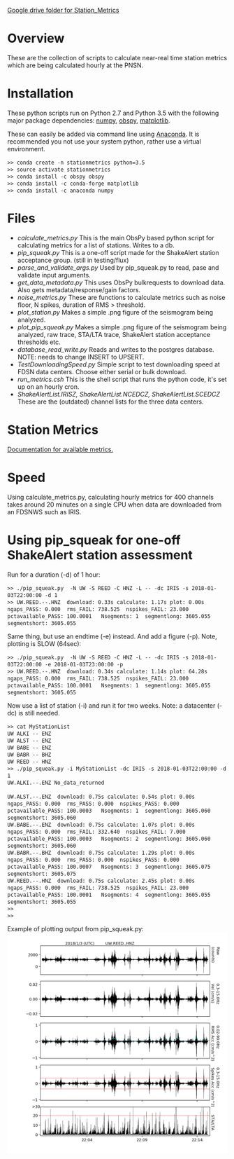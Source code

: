 
<a href="https://drive.google.com/drive/u/1/folders/0B8N_TOtFCLuyOVNUUmVuTzJTNHc">Google drive folder for Station_Metrics</a>

# Overview

These are the collection of scripts to calculate near-real time station metrics which are being calculated hourly at the PNSN.

# Installation

These python scripts run on Python 2.7 and Python 3.5 with the following major package dependencies:
<a href="http://www.numpy.org/">numpy</a>, <a href="https://github.com/obspy/obspy/wiki">obspy</a>, <a href="https://matplotlib.org">matplotlib</a>.

These can easily be added via command line using <a href="https://www.anaconda.com/">Anaconda</a>.  It is recommended you not use your system python, rather use a virtual environment.

```
>> conda create -n stationmetrics python=3.5
>> source activate stationmetrics
>> conda install -c obspy obspy
>> conda install -c conda-forge matplotlib
>> conda install -c anaconda numpy
```

# Files

- *calculate_metrics.py*    This is the main ObsPy based python script for calculating metrics for a list of stations.  Writes to a db. 
- *pip_squeak.py* This is a one-off script made for the ShakeAlert station acceptance group. (still in testing/flux) 
- *parse_and_validate_args.py* Used by pip_squeak.py to read, pase and validate input arguments.
- *get_data_metadata.py*    This uses ObsPy bulkrequests to download data.  Also gets metadata/response/gain factors.
- *noise_metrics.py*        These are functions to calculate metrics such as noise floor, N spikes, duration of RMS > threshold.
- *plot_station.py*         Makes a simple .png figure of the seismogram being analyzed.
- *plot_pip_squeak.py*      Makes a simple .png figure of the seismogram being analyzed, raw trace, STA/LTA trace, ShakeAlert station acceptance thresholds etc.
- *database_read_write.py*  Reads and writes to the postgres database.  NOTE: needs to change INSERT to UPSERT.
- *TestDownloadingSpeed.py* Simple script to test downloading speed at FDSN data centers. Choose either serial or bulk download.
- *run_metrics.csh*  This is the shell script that runs the python code, it's set up on an hourly cron.
- *ShakeAlertList.IRISZ, ShakeAlertList.NCEDCZ, ShakeAlertList.SCEDCZ* These are the (outdated) channel lists for the three data centers.

# Station Metrics

<a href="https://github.com/pnsn/station_metrics/tree/master/station_metrics/metrics">Documentation for available metrics.</a>

# Speed

Using calculate_metrics.py, calculating hourly metrics for 400 channels takes around 20 minutes on a single CPU when data are downloaded from an FDSNWS such as IRIS.

# Using pip_squeak for one-off ShakeAlert station assessment

Run for a duration (-d) of 1 hour:
```
>> ./pip_squeak.py  -N UW -S REED -C HNZ -L -- -dc IRIS -s 2018-01-03T22:00:00 -d 1
>> UW.REED.--.HNZ  download: 0.33s calculate: 1.17s plot: 0.00s ngaps_PASS: 0.000  rms_FAIL: 738.525  nspikes_FAIL: 23.000  pctavailable_PASS: 100.0001   Nsegments: 1  segmentlong: 3605.055  segmentshort: 3605.055 
``` 

Same thing, but use an endtime (-e) instead.  And add a figure (-p).  Note, plotting is SLOW (64sec):
```
>> ./pip_squeak.py  -N UW -S REED -C HNZ -L -- -dc IRIS -s 2018-01-03T22:00:00 -e 2018-01-03T23:00:00 -p
>> UW.REED.--.HNZ  download: 0.34s calculate: 1.14s plot: 64.28s ngaps_PASS: 0.000  rms_FAIL: 738.525  nspikes_FAIL: 23.000  pctavailable_PASS: 100.0001   Nsegments: 1  segmentlong: 3605.055  segmentshort: 3605.055 
```

Now use a list of station (-i) and run it for two weeks.  Note: a datacenter (-dc) is still needed.
```
>> cat MyStationList 
UW ALKI -- ENZ
UW ALST -- ENZ
UW BABE -- ENZ
UW BABR -- BHZ
UW REED -- HNZ
>> ./pip_squeak.py -i MyStationList -dc IRIS -s 2018-01-03T22:00:00 -d 1
UW.ALKI.--.ENZ No_data_returned

UW.ALST.--.ENZ  download: 0.75s calculate: 0.54s plot: 0.00s ngaps_PASS: 0.000  rms_PASS: 0.000  nspikes_PASS: 0.000  pctavailable_PASS: 100.0003   Nsegments: 1  segmentlong: 3605.060  segmentshort: 3605.060 
UW.BABE.--.ENZ  download: 0.75s calculate: 1.07s plot: 0.00s ngaps_PASS: 0.000  rms_FAIL: 332.640  nspikes_FAIL: 7.000  pctavailable_PASS: 100.0003   Nsegments: 2  segmentlong: 3605.060  segmentshort: 3605.060 
UW.BABR.--.BHZ  download: 0.75s calculate: 1.29s plot: 0.00s ngaps_PASS: 0.000  rms_PASS: 0.000  nspikes_PASS: 0.000  pctavailable_PASS: 100.0007   Nsegments: 3  segmentlong: 3605.075  segmentshort: 3605.075 
UW.REED.--.HNZ  download: 0.75s calculate: 2.45s plot: 0.00s ngaps_PASS: 0.000  rms_FAIL: 738.525  nspikes_FAIL: 23.000  pctavailable_PASS: 100.0001   Nsegments: 4  segmentlong: 3605.055  segmentshort: 3605.055 
>> 
>>
```

Example of plotting output from pip_squeak.py:
<img src="https://github.com/pnsn/station_metrics/blob/master/station_metrics/img/WAVEFORMS.2018.1.3.22.UW.REED..HNZ.png" width=800 alt="Metric: Noise Floor" />


